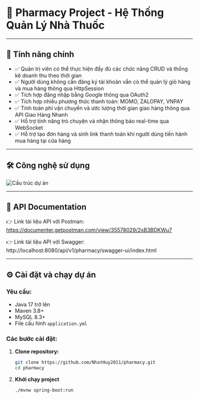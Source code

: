 # 💊 Pharmacy Project - Hệ Thống Quản Lý Nhà Thuốc

---

## 🚀 Tính năng chính

- ✅ Quản trị viên có thể thực hiện đầy đủ các chức năng CRUD và thống kê doanh thu theo thời gian
- ✅ Người dùng không cần đăng ký tài khoản vẫn có thể quản lý giỏ hàng và mua hàng thông qua HttpSession
- ✅ Tích hợp đăng nhập bằng Google thông qua OAuth2
- ✅ Tích hợp nhiều phương thức thanh toán: MOMO, ZALOPAY, VNPAY
- ✅ Tính toán phí vận chuyển và ước lượng thời gian giao hàng thông qua API Giao Hàng Nhanh
- ✅ Hỗ trợ tính năng trò chuyện và nhận thông báo real-time qua WebSocket
- ✅ Hỗ trợ tạo đơn hàng và sinh link thanh toán khi người dùng tiến hành mua hàng tại cửa hàng

---

## 🛠️ Công nghệ sử dụng

![Cấu trúc dự án](https://github.com/user-attachments/assets/e1732bfb-be10-45ea-8ef2-47ef191dc3d7)

---

## 📄 API Documentation

👉 Link tài liệu API với Postman: https://documenter.getpostman.com/view/35578029/2sB3BDKWu7

👉 Link tài liệu API với Swagger: http://localhost:8080/api/v1/pharmacy/swagger-ui/index.html

---

## ⚙️ Cài đặt và chạy dự án

### Yêu cầu:

- Java 17 trở lên
- Maven 3.8+
- MySQL 8.3+
- File cấu hình `application.yml`

### Các bước cài đặt:

1. **Clone repository:**
   ```bash
   git clone https://github.com/NhatHuy2011/pharmacy.git
   cd pharmacy
2. **Khởi chạy project**
   ```bash
   ./mvnw spring-boot:run
